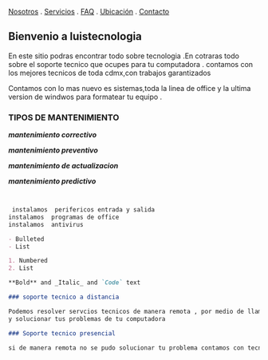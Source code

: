 [Nosotros](./nosotros.md) . [Servicios](./servicios.md) . [FAQ](FAQ.md) . [Ubicación](ubicacion.md) . [Contacto](./contacto.md)

## Bienvenio a luistecnologia

En este sitio podras encontrar todo sobre tecnologia .En cotraras todo sobre el soporte tecnico que ocupes para tu computadora  . contamos con los mejores tecnicos
de toda cdmx,con trabajos garantizados 

Contamos con lo mas nuevo es sistemas,toda la linea de office y la ultima version de windwos para formatear tu equipo  .

### TIPOS DE MANTENIMIENTO 

***mantenimiento correctivo***

___mantenimiento preventivo___

***mantenimiento de actualizacion***

***mantenimiento predictivo***
```markdown


 instalamos  perifericos entrada y salida 
instalamos  programas de office 
instalamos  antivirus 

- Bulleted
- List

1. Numbered
2. List

**Bold** and _Italic_ and `Code` text

### soporte tecnico a distancia

Podemos resolver servcios tecnicos de manera remota , por medio de llamada , whatssap o de teamviwer podemos darte un soporte tecnico 
y solucionar tus problemas de tu computadora 

### Soporte tecnico presencial 

si de manera remota no se pudo solucionar tu problema contamos con tecnicos que de forma precencial pueden solucionar tu problema 
